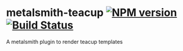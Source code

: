 metalsmith-teacup [![NPM version](https://badge.fury.io/js/metalsmith-teacup.png)](http://badge.fury.io/js/metalsmith-teacup) [![Build Status](https://travis-ci.org/hurrymaplelad/metalsmith-teacup.png)](https://travis-ci.org/hurrymaplelad/metalsmith-teacup)
==============

A metalsmith plugin to render teacup templates
